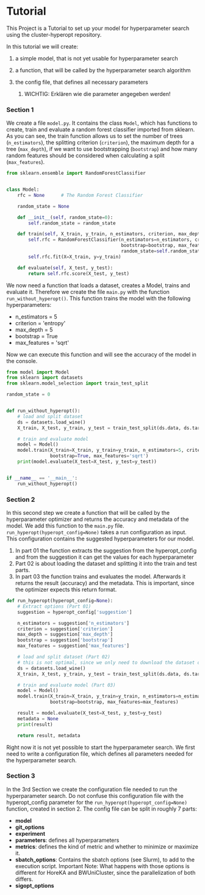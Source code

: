 # Tutorial

This Project is a Tutorial to set up your model for hyperparameter search using the cluster-hyperopt repository.

In this tutorial we will create:

1. a simple model, that is not yet usable for hyperparameter search

2. a function, that will be called by the hyperparameter search algorithm

3. the config file, that defines all necessary parameters
   1. WICHTIG: Erklären wie die parameter angegeben werden!
   

### Section 1
We create a file ```model.py```. It contains the class ```Model```, 
which has functions to create, train and evaluate a random forest classifier imported from sklearn.
As you can see, the train function allows us to set the number of trees (```n_estimators```), 
the splitting criterion (```criterion```), the maximum depth for a tree (```max_depth```), 
if we want to use bootstrapping (```bootstrap```) and how many random features 
should be considered when calculating a split (```max_features```).
```py
from sklearn.ensemble import RandomForestClassifier


class Model:
    rfc = None      # The Random Forest Classifier

    random_state = None

    def __init__(self, random_state=0):
        self.random_state = random_state

    def train(self, X_train, y_train, n_estimators, criterion, max_depth, bootstrap, max_features):
        self.rfc = RandomForestClassifier(n_estimators=n_estimators, criterion=criterion, max_depth=max_depth,
                                          bootstrap=bootstrap, max_features=max_features,
                                          random_state=self.random_state)
        self.rfc.fit(X=X_train, y=y_train)

    def evaluate(self, X_test, y_test):
        return self.rfc.score(X_test, y_test)
```

We now need a function that loads a dataset, creates a Model, trains and evaluate it. 
Therefore we create the file ```main.py``` with the function ```run_without_hyperopt()```.
This function trains the model with the following hyperparameters:
   - n_estimators = 5
   - criterion = 'entropy'
   - max_depth = 5
   - bootstrap = True
   - max_features = 'sqrt'

Now we can execute this function and will see the accuracy of the model in the console.
```py
from model import Model
from sklearn import datasets
from sklearn.model_selection import train_test_split

random_state = 0


def run_without_hyperopt():
    # load and split dataset
    ds = datasets.load_wine()
    X_train, X_test, y_train, y_test = train_test_split(ds.data, ds.target, test_size=0.33, random_state=random_state)

    # train and evaluate model
    model = Model()
    model.train(X_train=X_train, y_train=y_train, n_estimators=5, criterion='entropy', max_depth=5,
                bootstrap=True, max_features='sqrt')
    print(model.evaluate(X_test=X_test, y_test=y_test))


if __name__ == '__main__':
    run_without_hyperopt()
```


### Section 2
In this second step we create a function that will be called by the 
hyperparameter optimizer and returns the accuracy and metadata of the model.
We add this function to the ```main.py``` file.
```run_hyperopt(hyperopt_config=None)``` takes a run configuration as input. 
This configuration contains the suggested hyperparameters for our model.
   1. In part 01 the function extracts the suggestion from the hyperopt_config
   and from the suggestion it can get the values for each hyperparameter
   2. Part 02 is about loading the dataset and splitting it into the train and test parts.
   3. In part 03 the function trains and evaluates the model. Afterwards it returns 
   the result (accuracy) and the metadata. 
   This is important, since the optimizer expects this return format.
```py
def run_hyperopt(hyperopt_config=None):
    # Extract options (Part 01)
    suggestion = hyperopt_config['suggestion']

    n_estimators = suggestion['n_estimators']
    criterion = suggestion['criterion']
    max_depth = suggestion['max_depth']
    bootstrap = suggestion['bootstrap']
    max_features = suggestion['max_features']

    # load and split dataset (Part 02)
    # this is not optimal, since we only need to download the dataset once. We only use this for simplicity
    ds = datasets.load_wine()
    X_train, X_test, y_train, y_test = train_test_split(ds.data, ds.target, test_size=0.33, random_state=random_state)

    # train and evaluate model (Part 03)
    model = Model()
    model.train(X_train=X_train, y_train=y_train, n_estimators=n_estimators, criterion=criterion, max_depth=max_depth,
                bootstrap=bootstrap, max_features=max_features)

    result = model.evaluate(X_test=X_test, y_test=y_test)
    metadata = None
    print(result)

    return result, metadata
```
Right now it is not yet possible to start the hyperparameter search. We first need to write a 
configuration file, which defines all parameters needed for the hyperparameter search.


### Section 3
In the 3rd Section we create the configuration file needed to run the hyperparameter search. 
Do not confuse this configuration file with the hyperopt_config parameter
for the ```run_hyperopt(hyperopt_config=None)``` function, created in section 2.
The config file can be split in roughly 7 parts:
   - **model**
   - **git_options**
   - **experiment**
   - **parameters**: defines all hyperparameters
   - **metrics**: defines the kind of metric and whether to minimize or maximize it.
   - **sbatch_options**: Contains the sbatch options (see Slurm), to add to the execution script. 
                     Important Note: What happens with those options is different for HoreKA 
                     and BWUniCluster, since the parallelization of both differs.
   - **sigopt_options**
